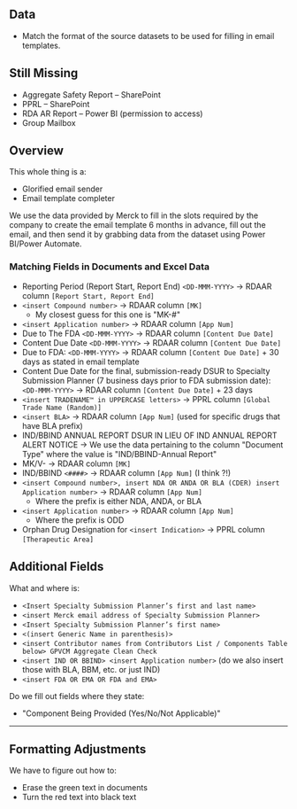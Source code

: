 ## Data

- Match the format of the source datasets to be used for filling in email templates.

## Still Missing

- Aggregate Safety Report – SharePoint
- PPRL – SharePoint
- RDA AR Report – Power BI (permission to access)
- Group Mailbox

## Overview

This whole thing is a:

- Glorified email sender
- Email template completer

We use the data provided by Merck to fill in the slots required by the company to create the email template 6 months in advance, fill out the email, and then send it by grabbing data from the dataset using Power BI/Power Automate.

### Matching Fields in Documents and Excel Data

- Reporting Period (Report Start, Report End) `<DD-MMM-YYYY>` -> RDAAR column `[Report Start, Report End]`
- `<insert Compound number>` -> RDAAR column `[MK]`
  - My closest guess for this one is "MK-#"
- `<insert Application number>` -> RDAAR column `[App Num]`
- Due to The FDA `<DD-MMM-YYYY>` -> RDAAR column `[Content Due Date]`
- Content Due Date `<DD-MMM-YYYY>` -> RDAAR column `[Content Due Date]`
- Due to FDA: `<DD-MMM-YYYY>` -> RDAAR column `[Content Due Date]` + 30 days as stated in email template
- Content Due Date for the final, submission-ready DSUR to Specialty Submission Planner (7 business days prior to FDA submission date): `<DD-MMM-YYYY>` -> RDAAR column `[Content Due Date]` + 23 days
- `<insert TRADENAME™ in UPPERCASE letters>` -> PPRL column `[Global Trade Name (Random)]`
- `<insert BLA>` -> RDAAR column `[App Num]` (used for specific drugs that have BLA prefix)
- IND/BBIND ANNUAL REPORT DSUR IN LIEU OF IND ANNUAL REPORT ALERT NOTICE -> We use the data pertaining to the column "Document Type" where the value is "IND/BBIND-Annual Report"
- MK/V-<XXXX> -> RDAAR column `[MK]`
- IND/BBIND `<####>` -> RDAAR column `[App Num]` (I think ?!)
- `<insert Compound number>, insert NDA OR ANDA OR BLA (CDER) insert Application number>` -> RDAAR column `[App Num]`
  - Where the prefix is either NDA, ANDA, or BLA
- `<insert Application number>` -> RDAAR column `[App Num]`
  - Where the prefix is ODD
- Orphan Drug Designation for `<insert Indication>` -> PPRL column `[Therapeutic Area]`

## Additional Fields

What and where is:

- `<Insert Specialty Submission Planner’s first and last name>`
- `<insert Merck email address of Specialty Submission Planner>`
- `<Insert Specialty Submission Planner’s first name>`
- `<(insert Generic Name in parenthesis)>`
- `<insert Contributor names from Contributors List / Components Table below> GPVCM Aggregate Clean Check`
- `<insert IND OR BBIND> <insert Application number>` (do we also insert those with BLA, BBM, etc. or just IND)
- `<insert FDA OR EMA OR FDA and EMA>`

Do we fill out fields where they state:

- "Component Being Provided (Yes/No/Not Applicable)"

---

## Formatting Adjustments

We have to figure out how to:

- Erase the green text in documents
- Turn the red text into black text

